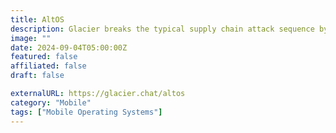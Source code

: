 ```yaml
---
title: AltOS
description: Glacier breaks the typical supply chain attack sequence by replacing the smartphone operating system with altOS.
image: ""
date: 2024-09-04T05:00:00Z
featured: false
affiliated: false
draft: false

externalURL: https://glacier.chat/altos
category: "Mobile"
tags: ["Mobile Operating Systems"]
---
```

